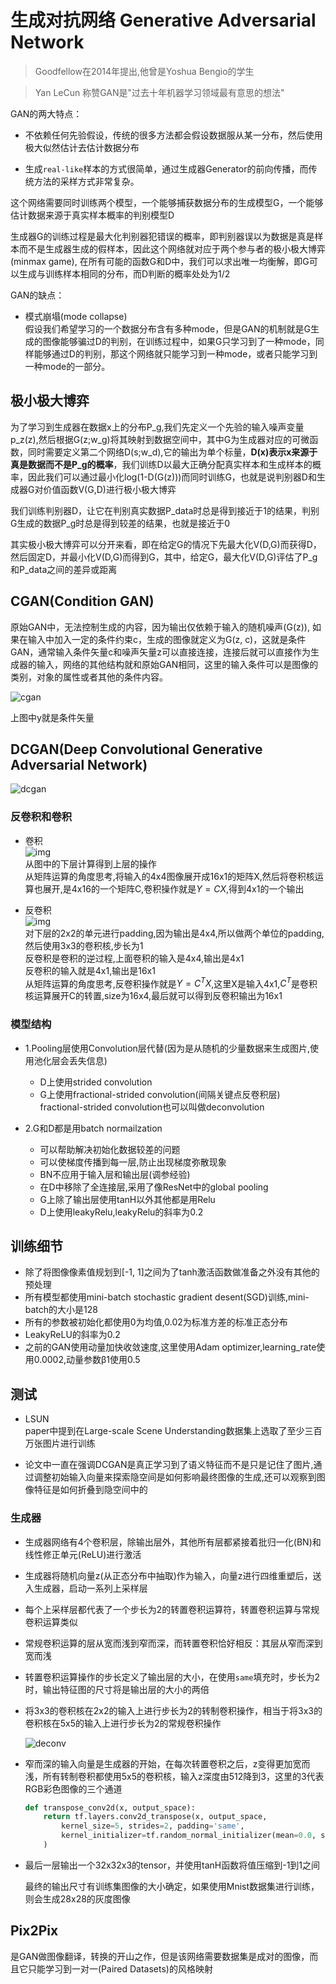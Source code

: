 # 生成对抗网络 Generative Adversarial Network        

>  Goodfellow在2014年提出,他曾是Yoshua Bengio的学生      

> Yan LeCun 称赞GAN是"过去十年机器学习领域最有意思的想法"    

GAN的两大特点：  

* 不依赖任何先验假设，传统的很多方法都会假设数据服从某一分布，然后使用极大似然估计去估计数据分布     

* 生成`real-like`样本的方式很简单，通过生成器Generator的前向传播，而传统方法的采样方式非常复杂。    

这个网络需要同时训练两个模型，一个能够捕获数据分布的生成模型G，一个能够估计数据来源于真实样本概率的判别模型D     

生成器G的训练过程是最大化判别器犯错误的概率，即判别器误以为数据是真是样本而不是生成器生成的假样本，因此这个网络就对应于两个参与者的极小极大博弈(minmax game), 在所有可能的函数G和D中，我们可以求出唯一均衡解，即G可以生成与训练样本相同的分布，而D判断的概率处处为1/2      

GAN的缺点：  

* 模式崩塌(mode collapse)   
    假设我们希望学习的一个数据分布含有多种mode，但是GAN的机制就是G生成的图像能够骗过D的判别，在训练过程中，如果G只学习到了一种mode，同样能够通过D的判别，那这个网络就只能学习到一种mode，或者只能学习到一种mode的一部分。    

## 极小极大博弈      

为了学习到生成器在数据x上的分布P_g,我们先定义一个先验的输入噪声变量p_z(z),然后根据G(z;w_g)将其映射到数据空间中，其中G为生成器对应的可微函数，同时需要定义第二个网络D(s;w_d),它的输出为单个标量，**D(x)表示x来源于真是数据而不是P_g的概率**，我们训练D以最大正确分配真实样本和生成样本的概率，因此我们可以通过最小化log(1-D(G(z)))而同时训练G，也就是说判别器D和生成器G对价值函数V(G,D)进行极小极大博弈     

我们训练判别器D，让它在判别真实数据P_data时总是得到接近于1的结果，判别G生成的数据P_g时总是得到较差的结果，也就是接近于0      


其实极小极大博弈可以分开来看，即在给定G的情况下先最大化V(D,G)而获得D，然后固定D，并最小化V(D,G)而得到G，其中，给定G，最大化V(D,G)评估了P_g和P_data之间的差异或距离       
## CGAN(Condition GAN)   

原始GAN中，无法控制生成的内容，因为输出仅依赖于输入的随机噪声(G(z)), 如果在输入中加入一定的条件约束c，生成的图像就定义为G(z, c)，这就是条件GAN，通常输入条件矢量c和噪声矢量z可以直接连接，连接后就可以直接作为生成器的输入，网络的其他结构就和原始GAN相同，这里的输入条件可以是图像的类别，对象的属性或者其他的条件内容。     

![cgan](./image/cgan.png)   

上图中y就是条件矢量   


## DCGAN(Deep Convolutional Generative Adversarial Network)    
![dcgan](./image/dcgan.png)         

### 反卷积和卷积    

* 卷积   
    ![img](./image/convolution.png)    
    从图中的下层计算得到上层的操作   
    从矩阵运算的角度思考,将输入的4x4图像展开成16x1的矩阵X,然后将卷积核运算也展开,是4x16的一个矩阵C,卷积操作就是$Y = CX$,得到4x1的一个输出   

* 反卷积     
    ![img](./image/transconvolution.png)  
    对下层的2x2的单元进行padding,因为输出是4x4,所以做两个单位的padding,然后使用3x3的卷积核,步长为1   
    反卷积是卷积的逆过程,上面卷积的输入是4x4,输出是4x1    
    反卷积的输入就是4x1,输出是16x1     
    从矩阵运算的角度思考,反卷积操作就是$Y = C^TX$,这里X是输入4x1,$C^T$是卷积核运算展开C的转置,size为16x4,最后就可以得到反卷积输出为16x1    


### 模型结构     

* 1.Pooling层使用Convolution层代替(因为是从随机的少量数据来生成图片,使用池化层会丢失信息)     
    * D上使用strided convolution     
    * G上使用fractional-strided convolution(间隔关键点反卷积层)
        fractional-strided convolution也可以叫做deconvolution       

* 2.G和D都是用batch normailzation   
    * 可以帮助解决初始化数据较差的问题  
    * 可以使梯度传播到每一层,防止出现梯度弥散现象   
    * BN不应用于输入层和输出层(调参经验)       
    * 在D中移除了全连接层,采用了像ResNet中的global pooling    
    * G上除了输出层使用tanH以外其他都是用Relu     
    * D上使用leakyRelu,leakyRelu的斜率为0.2       

## 训练细节   

* 除了将图像像素值规划到[-1, 1]之间为了tanh激活函数做准备之外没有其他的预处理      
* 所有模型都使用mini-batch stochastic gradient desent(SGD)训练,mini-batch的大小是128    
* 所有的参数被初始化都使用0为均值,0.02为标准方差的标准正态分布       
* LeakyReLU的斜率为0.2     
* 之前的GAN使用动量加快收敛速度,这里使用Adam optimizer,learning_rate使用0.0002,动量参数β1使用0.5        

## 测试    

* LSUN   
    paper中提到在Large-scale Scene Understanding数据集上选取了至少三百万张图片进行训练   

* 论文中一直在强调DCGAN是真正学习到了语义特征而不是只是记住了图片,通过调整初始输入向量来探索隐空间是如何影响最终图像的生成,还可以观察到图像特征是如何折叠到隐空间中的      




 
### 生成器    

* 生成器网络有4个卷积层，除输出层外，其他所有层都紧接着批归一化(BN)和线性修正单元(ReLU)进行激活      

* 生成器将随机向量z(从正态分布中抽取)作为输入，向量z进行四维重塑后，送入生成器，启动一系列上采样层       

* 每个上采样层都代表了一个步长为2的转置卷积运算符，转置卷积运算与常规卷积运算类似         

* 常规卷积运算的层从宽而浅到窄而深，而转置卷积恰好相反：其层从窄而深到宽而浅       

* 转置卷积运算操作的步长定义了输出层的大小，在使用`same`填充时，步长为2时，输出特征图的尺寸将是输出层的大小的两倍         

* 将3x3的卷积核在2x2的输入上进行步长为2的转制卷积操作，相当于将3x3的卷积核在5x5的输入上进行步长为2的常规卷积操作        

    ![deconv](./image/fanconv.png)        

* 窄而深的输入向量是生成器的开始，在每次转置卷积之后，z变得更加宽而浅，所有转制卷积都使用5x5的卷积核，输入z深度由512降到3，这里的3代表RGB彩色图像的三个通道         

    ```python
    def transpose_conv2d(x, output_space):
        return tf.layers.conv2d_transpose(x, output_space,
            kernel_size=5, strides=2, padding='same', 
            kernel_initializer=tf.random_normal_initializer(mean=0.0, stddev=0.02)
        )
    ```    

* 最后一层输出一个32x32x3的tensor，并使用tanH函数将值压缩到-1到1之间      

    最终的输出尺寸有训练集图像的大小确定，如果使用Mnist数据集进行训练，则会生成28x28的灰度图像     


## Pix2Pix    

是GAN做图像翻译，转换的开山之作，但是该网络需要数据集是成对的图像，而且它只能学习到一对一(Paired Datasets)的风格映射   


    



